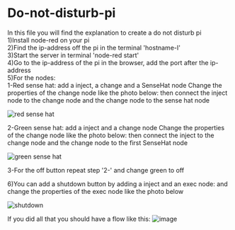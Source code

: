 # Do-not-disturb-pi
In this file you will find the explanation to create a do not disturb pi  
1)Install node-red on your pi  
2)Find the ip-address off the pi in the terminal 'hostname-I'  
3)Start the server in terminal 'node-red start'  
4)Go to the ip-address of the pi in the browser, add the port after the ip-address  
5)For the nodes:   
   1-Red sense hat:
  add a inject, a change and a SenseHat node
  Change the properties of the change node like the photo below:
  then connect the inject node to the change node and the change node to the sense hat node

![red sense hat](https://user-images.githubusercontent.com/46092824/78166537-3e046280-744d-11ea-8b41-5978541317c1.png)

  2-Green sense hat:
  add a inject and a change node
   Change the properties of the change node like the photo below:
  then connect the inject to the change node and the change node to the first SenseHat node

![green sense hat](https://user-images.githubusercontent.com/46092824/78167011-05b15400-744e-11ea-8fe1-8a165405bbf8.png)

  3-For the off button repeat step '2-' and change green to off

6)You can add a shutdown button by adding a inject and an exec node: and change the properties of the exec node like the photo below

![shutdown](https://user-images.githubusercontent.com/46092824/78167263-7bb5bb00-744e-11ea-933a-26b9838fd53d.png)

If you did all that you should have a flow like this:
![image](https://user-images.githubusercontent.com/46092824/78167429-c2a3b080-744e-11ea-8bc3-4fc99413b98f.png)

